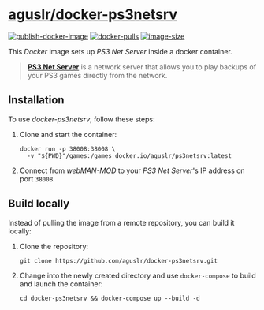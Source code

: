 [aguslr/docker-ps3netsrv][1]
============================

[![publish-docker-image](https://github.com/aguslr/docker-ps3netsrv/actions/workflows/docker-publish.yml/badge.svg)](https://github.com/aguslr/docker-ps3netsrv/actions/workflows/docker-publish.yml) [![docker-pulls](https://img.shields.io/docker/pulls/aguslr/ps3netsrv)](https://hub.docker.com/r/aguslr/ps3netsrv) [![image-size](https://img.shields.io/docker/image-size/aguslr/ps3netsrv/latest)](https://hub.docker.com/r/aguslr/ps3netsrv)


This *Docker* image sets up *PS3 Net Server* inside a docker container.

> **[PS3 Net Server][2]** is a network server that allows you to play backups of
> your PS3 games directly from the network.


Installation
------------

To use *docker-ps3netsrv*, follow these steps:

1. Clone and start the container:

       docker run -p 38008:38008 \
         -v "${PWD}"/games:/games docker.io/aguslr/ps3netsrv:latest

2. Connect from *webMAN-MOD* to your *PS3 Net Server*'s IP address on port
   `38008`.


Build locally
-------------

Instead of pulling the image from a remote repository, you can build it locally:

1. Clone the repository:

       git clone https://github.com/aguslr/docker-ps3netsrv.git

2. Change into the newly created directory and use `docker-compose` to build and
   launch the container:

       cd docker-ps3netsrv && docker-compose up --build -d


[1]: https://github.com/aguslr/docker-ps3netsrv
[2]: https://github.com/aldostools/webMAN-MOD/tree/master/_Projects_/ps3netsrv
